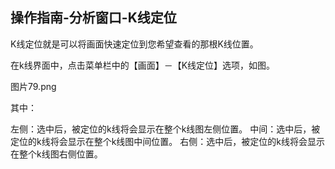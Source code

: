 ## 操作指南-分析窗口-K线定位

K线定位就是可以将画面快速定位到您希望查看的那根K线位置。

在k线界面中，点击菜单栏中的【画面】－【K线定位】选项，如图。


图片79.png

其中：

左侧：选中后，被定位的k线将会显示在整个k线图左侧位置。
中间：选中后，被定位的k线将会显示在整个k线图中间位置。
右侧：选中后，被定位的k线将会显示在整个k线图右侧位置。
